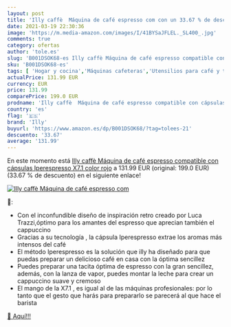 ```yaml
---
layout: post
title: 'Illy caffè  Máquina de café espresso com con un 33.67 % de descuento'
date: 2021-03-19 22:30:36
image: 'https://m.media-amazon.com/images/I/41BYSaJFLEL._SL400_.jpg'
comments: true
category: ofertas
author: 'tole.es'
slug: 'B001DSOK68-es Illy caffè Máquina de café espresso compatible con...'
sku: 'B001DSOK68-es'
tags: [ 'Hogar y cocina','Máquinas cafeteras','Utensilios para café y té','café','illy', ]
actualPrice: 131.99 EUR
currency: EUR
price: 131.99
comparePrice: 199.0 EUR
prodname: 'Illy caffè  Máquina de café espresso compatible con cápsulas Iperespresso X7.1  color rojo'
country: 'es'
flag: '🇪🇸'
brand: 'Illy'
buyurl: 'https://www.amazon.es/dp/B001DSOK68/?tag=tolees-21'
descuento: '33.67'
average: '131.99'
---
```


En este momento está [Illy caffè  Máquina de café espresso compatible con cápsulas Iperespresso X7.1  color rojo](https://www.amazon.es/dp/B001DSOK68/?tag=tolees-21) a 131.99 EUR (original: 199.0 EUR) (33.67 %  de descuento) en el siguiente enlace!

[![Illy caffè  Máquina de café espresso com](https://m.media-amazon.com/images/I/41BYSaJFLEL._SL400_.jpg)](https://www.amazon.es/dp/B001DSOK68/?tag=tolees-21)

🔎:

- Con el inconfundible diseño de inspiración retro creado por Luca Trazzi,óptimo para los amantes del espresso que aprecian también el cappuccino
- Gracias a su tecnología , la cápsula Iperespresso extrae los aromas más intensos del café
- El método Iperespresso es la solución que illy ha diseñado para que puedas preparar un delicioso café en casa con la óptima sencillez
- Puedes preparar una tacita óptima de espresso con la gran sencillez, además, con la lanza de vapor, puedes montar la leche para crear un cappuccino suave y cremoso
- El mango de la X7.1 , es igual al de las máquinas profesionales: por lo tanto que el gesto que harás para prepararlo se parecerá al que hace el barista

[🛒 Aquí!!!](https://www.amazon.es/dp/B001DSOK68/?tag=tolees-21)
